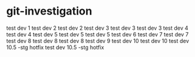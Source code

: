 # git-investigation

test dev 1
test dev 2
test dev 2
test dev 3
test dev 3
test dev 3
test dev 4
test dev 4
test dev 5
test dev 5
test dev 5
test dev 6
test dev 7
test dev 7
test dev 8
test dev 8
test dev 8
test dev 9
test dev 10
test dev 10
test dev 10.5 -stg hotfix
test dev 10.5 -stg hotfix
